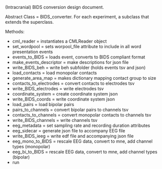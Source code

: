 (Intracranial) BIDS conversion design document.

Abstract Class = BIDS_converter.
For each experiment, a subclass that extends the superclass.

Methods:
- cml_reader = instantiates a CMLReader object
- set_wordpool = sets worpool_file attribute to include in all word presentation events
- events_to_BIDS = loads event, converts to BIDS compliant format
- make_events_descriptor = make descriptions for json file
- write_BIDS_beh = write beh subfolder (holds events tsv and json)
- load_contacts = load monopolar contacts
- generate_area_map = makes dictionary mapping contact group to size
- contacts_to_electrodes = convert contacts to electrodes tsv
- write_BIDS_electrodes = write electrodes tsv
- coordinate_system = create coordinate system json
- write_BIDS_coords = write coordinate system json
- load_pairs = load bipolar pairs
- pairs_to_channels = convert bipolar pairs to channels tsv
- contacts_to_channels = convert monopolar contacts to channels tsv
- write_BIDS_channels = write channels tsv
- eeg_metadata = set sampling rate and recording duration attributes
- eeg_sidecar = generate json file to accompany EEG file
- write_BIDS_ieeg = write edf file and accompanying json file
- eeg_mono_to_BIDS = rescale EEG data, convert to mne, add channel types (monopolar)
- eeg_bi_to_BIDS = rescale EEG data, convert to mne, add channel types (bipolar)
- run
